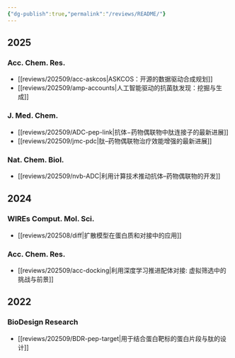 ```yaml
---
{"dg-publish":true,"permalink":"/reviews/README/"}
---
```



## 2025

### Acc. Chem. Res.

- [[reviews/202509/acc-askcos\|ASKCOS：开源的数据驱动合成规划]]
- [[reviews/202509/amp-accounts\|人工智能驱动的抗菌肽发现：挖掘与生成]]

### J. Med. Chem.

- [[reviews/202509/ADC-pep-link\|抗体−药物偶联物中肽连接子的最新进展]]
- [[reviews/202509/jmc-pdc\|肽–药物偶联物治疗效能增强的最新进展]]

### Nat. Chem. Biol.

- [[reviews/202509/nvb-ADC\|利用计算技术推动抗体–药物偶联物的开发]]

## 2024

### WIREs Comput. Mol. Sci.

- [[reviews/202508/diff\|扩散模型在蛋白质和对接中的应用]]

### Acc. Chem. Res.

- [[reviews/202509/acc-docking\|利用深度学习推进配体对接: 虚拟筛选中的挑战与前景]]

## 2022

### BioDesign Research

- [[reviews/202509/BDR-pep-target\|用于结合蛋白靶标的蛋白片段与肽的设计]]